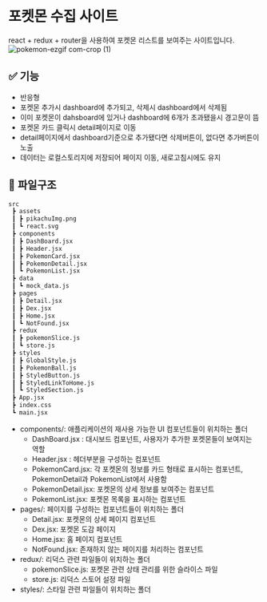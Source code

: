 # 포켓몬 수집 사이트

react + redux + router을 사용하여 포켓몬 리스트를 보여주는 사이트입니다.
![pokemon-ezgif com-crop (1)](https://github.com/user-attachments/assets/3f376547-73b1-4bdb-a098-5b0cab0046a3)

## ✅ 기능

- 반응형
- 포켓몬 추가시 dashboard에 추가되고, 삭제시 dashboard에서 삭제됨
- 이미 포켓몬이 dahsboard에 있거나 dashboard에 6개가 초과됐을시 경고문이 뜸
- 포켓몬 카드 클릭시 detail페이지로 이동
- detail페이지에서 dashboard기준으로 추가됐다면 삭제버튼이, 없다면 추가버튼이 노출
- 데이터는 로컬스토리지에 저장되어 페이지 이동, 새로고침시에도 유지

## 📁 파일구조
```bash
src
 ┣ assets
 ┃ ┣ pikachuImg.png
 ┃ ┗ react.svg
 ┣ components
 ┃ ┣ DashBoard.jsx
 ┃ ┣ Header.jsx
 ┃ ┣ PokemonCard.jsx
 ┃ ┣ PokemonDetail.jsx
 ┃ ┗ PokemonList.jsx
 ┣ data
 ┃ ┗ mock_data.js
 ┣ pages
 ┃ ┣ Detail.jsx
 ┃ ┣ Dex.jsx
 ┃ ┣ Home.jsx
 ┃ ┗ NotFound.jsx
 ┣ redux
 ┃ ┣ pokemonSlice.js
 ┃ ┗ store.js
 ┣ styles
 ┃ ┣ GlobalStyle.js
 ┃ ┣ PokemonBall.js
 ┃ ┣ StyledButton.js
 ┃ ┣ StyledLinkToHome.js
 ┃ ┗ StyledSection.js
 ┣ App.jsx
 ┣ index.css
 ┗ main.jsx
```
- components/: 애플리케이션의 재사용 가능한 UI 컴포넌트들이 위치하는 폴더
  - DashBoard.jsx : 대시보드 컴포넌트, 사용자가 추가한 포켓몬들이 보여지는 역할
  - Header.jsx : 헤더부분을 구성하는 컴포넌트
  - PokemonCard.jsx: 각 포켓몬의 정보를 카드 형태로 표시하는 컴포넌트, PokemonDetail과 PokemonList에서 사용함
  - PokemonDetail.jsx: 포켓몬의 상세 정보를 보여주는 컴포넌트
  - PokemonList.jsx: 포켓몬 목록을 표시하는 컴포넌트
- pages/: 페이지를 구성하는 컴포넌트들이 위치하는 폴더
  - Detail.jsx: 포켓몬의 상세 페이지 컴포넌트
  - Dex.jsx: 포켓몬 도감 페이지
  - Home.jsx: 홈 페이지 컴포넌트
  - NotFound.jsx: 존재하지 않는 페이지를 처리하는 컴포넌트
- redux/: 리덕스 관련 파일들이 위치하는 폴더
  - pokemonSlice.js: 포켓몬 관련 상태 관리를 위한 슬라이스 파일
  - store.js: 리덕스 스토어 설정 파일
- styles/: 스타일 관련 파일들이 위치하는 폴더
